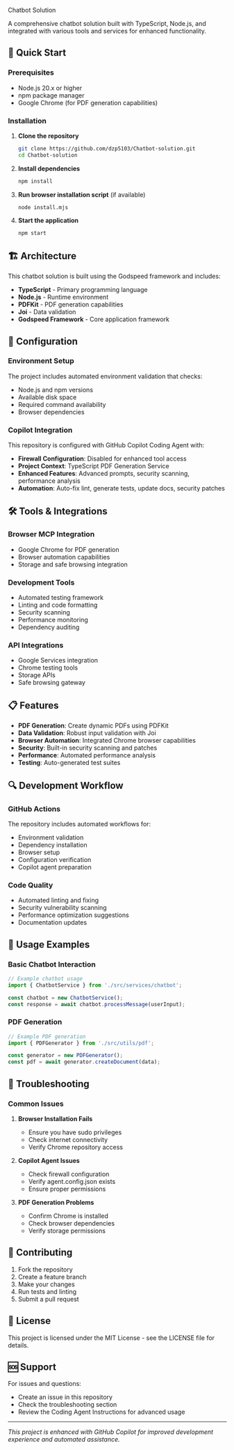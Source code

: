 Chatbot Solution

A comprehensive chatbot solution built with TypeScript, Node.js, and integrated with various tools and services for enhanced functionality.

## 🚀 Quick Start

### Prerequisites

- Node.js 20.x or higher
- npm package manager
- Google Chrome (for PDF generation capabilities)

### Installation

1. **Clone the repository**
   ```bash
   git clone https://github.com/dzp5103/Chatbot-solution.git
   cd Chatbot-solution
   ```

2. **Install dependencies**
   ```bash
   npm install
   ```

3. **Run browser installation script** (if available)
   ```bash
   node install.mjs
   ```

4. **Start the application**
   ```bash
   npm start
   ```

## 🏗️ Architecture

This chatbot solution is built using the Godspeed framework and includes:

- **TypeScript** - Primary programming language
- **Node.js** - Runtime environment
- **PDFKit** - PDF generation capabilities
- **Joi** - Data validation
- **Godspeed Framework** - Core application framework

## 🔧 Configuration

### Environment Setup

The project includes automated environment validation that checks:
- Node.js and npm versions
- Available disk space
- Required command availability
- Browser dependencies

### Copilot Integration

This repository is configured with GitHub Copilot Coding Agent with:
- **Firewall Configuration**: Disabled for enhanced tool access
- **Project Context**: TypeScript PDF Generation Service
- **Enhanced Features**: Advanced prompts, security scanning, performance analysis
- **Automation**: Auto-fix lint, generate tests, update docs, security patches

## 🛠️ Tools & Integrations

### Browser MCP Integration
- Google Chrome for PDF generation
- Browser automation capabilities
- Storage and safe browsing integration

### Development Tools
- Automated testing framework
- Linting and code formatting
- Security scanning
- Performance monitoring
- Dependency auditing

### API Integrations
- Google Services integration
- Chrome testing tools
- Storage APIs
- Safe browsing gateway

## 📋 Features

- **PDF Generation**: Create dynamic PDFs using PDFKit
- **Data Validation**: Robust input validation with Joi
- **Browser Automation**: Integrated Chrome browser capabilities
- **Security**: Built-in security scanning and patches
- **Performance**: Automated performance analysis
- **Testing**: Auto-generated test suites

## 🔍 Development Workflow

### GitHub Actions
The repository includes automated workflows for:
- Environment validation
- Dependency installation
- Browser setup
- Configuration verification
- Copilot agent preparation

### Code Quality
- Automated linting and fixing
- Security vulnerability scanning
- Performance optimization suggestions
- Documentation updates

## 📖 Usage Examples

### Basic Chatbot Interaction
```typescript
// Example chatbot usage
import { ChatbotService } from './src/services/chatbot';

const chatbot = new ChatbotService();
const response = await chatbot.processMessage(userInput);
```

### PDF Generation
```typescript
// Example PDF generation
import { PDFGenerator } from './src/utils/pdf';

const generator = new PDFGenerator();
const pdf = await generator.createDocument(data);
```

## 🐛 Troubleshooting

### Common Issues

1. **Browser Installation Fails**
   - Ensure you have sudo privileges
   - Check internet connectivity
   - Verify Chrome repository access

2. **Copilot Agent Issues**
   - Check firewall configuration
   - Verify agent.config.json exists
   - Ensure proper permissions

3. **PDF Generation Problems**
   - Confirm Chrome is installed
   - Check browser dependencies
   - Verify storage permissions

## 🤝 Contributing

1. Fork the repository
2. Create a feature branch
3. Make your changes
4. Run tests and linting
5. Submit a pull request

## 📝 License

This project is licensed under the MIT License - see the LICENSE file for details.

## 🆘 Support

For issues and questions:
- Create an issue in this repository
- Check the troubleshooting section
- Review the Coding Agent Instructions for advanced usage

---

*This project is enhanced with GitHub Copilot for improved development experience and automated assistance.*
